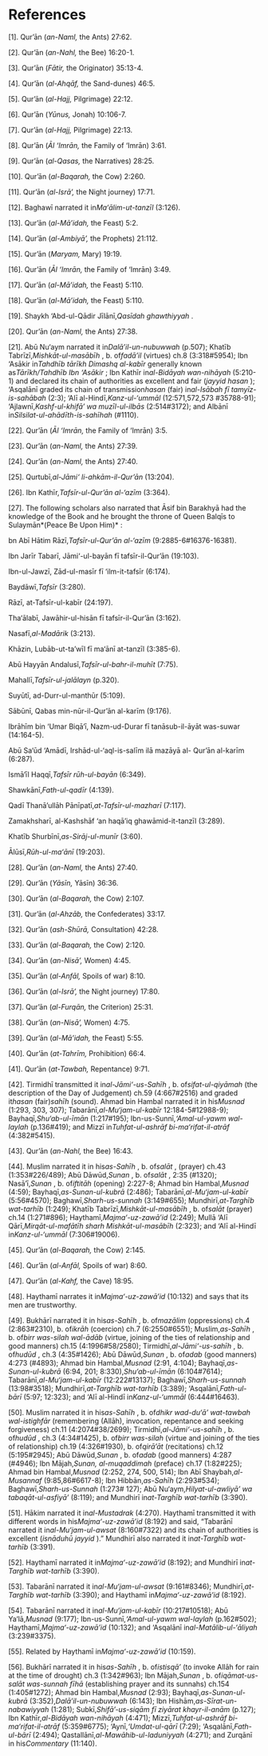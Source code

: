 References
==========

[1]. Qur’ān (*an-Naml,* the Ants) 27:62.

[2]. Qur’ān (*an-Nahl,* the Bee) 16:20-1.

[3]. Qur’ān (*Fātir,* the Originator) 35:13-4.

[4]. Qur’ān (*al-Ahqāf,* the Sand-dunes) 46:5.

[5]. Qur’ān (*al-Hajj,* Pilgrimage) 22:12.

[6]. Qur’ān (*Yūnus,* Jonah) 10:106-7.

[7]. Qur’ān (*al-Hajj,* Pilgrimage) 22:13.

[8]. Qur’ān (*Āl ‘Imrān,* the Family of ‘Imrān) 3:61.

[9]. Qur’ān (*al-Qasas,* the Narratives) 28:25.

[10]. Qur’ān (*al-Baqarah,* the Cow) 2:260.

[11]. Qur’ān (*al-Isrā’,* the Night journey) 17:71.

[12]. Baghawī narrated it in*Ma‘ālim-ut-tanzīl* (3:126).

[13]. Qur’ān (*al-Mā’idah,* the Feast) 5:2.

[14]. Qur’ān (*al-Ambiyā’,* the Prophets) 21:112.

[15]. Qur’ān (*Maryam,* Mary) 19:19.

[16]. Qur’ān (*Āl ‘Imrān,* the Family of ‘Imrān) 3:49.

[17]. Qur’ān (*al-Mā’idah,* the Feast) 5:110.

[18]. Qur’ān (*al-Mā’idah,* the Feast) 5:110.

[19]. Shaykh ‘Abd-ul-Qādir Jīlānī,*Qasīdah ghawthiyyah* .

[20]. Qur’ān (*an-Naml,* the Ants) 27:38.

[21]. Abū Nu‘aym narrated it in*Dalā’il-un-nubuwwah* (p.507); Khatīb
Tabrīzī,*Mishkāt-ul-masābīh* , b. of*fadā’il* (virtues) ch.8
(3:318\#5954); Ibn ‘Asākir in*Tahdhīb tārīkh Dimashq al-kabīr* generally
known as*Tārīkh/Tahdhīb Ibn ‘Asākir* ; Ibn Kathīr in*al-Bidāyah
wan-nihāyah* (5:210-1) and declared its chain of authorities as
excellent and fair (*jayyid hasan* ); ‘Asqalānī graded its chain of
transmission*hasan* (fair) in*al-Isābah fī tamyīz-is-sahābah* (2:3);
‘Alī al-Hindī,*Kanz-ul-‘ummāl* (12:571,572,573 \#35788-91);
‘Ajlawnī,*Kashf-ul-khifā’ wa muzīl-ul-ilbās* (2:514\#3172); and Albānī
in*Silsilat-ul-ahādīth-is-sahīhah* (\#1110).

[22]. Qur’ān (*Āl ‘Imrān,* the Family of ‘Imrān) 3:5.

[23]. Qur’ān (*an-Naml,* the Ants) 27:39.

[24]. Qur’ān (*an-Naml,* the Ants) 27:40.

[25]. Qurtubī,*al-Jāmi‘ li-ahkām-il-Qur’ān* (13:204).

[26]. Ibn Kathīr,*Tafsīr-ul-Qur’ān al-‘azīm* (3:364).

[27]. The following scholars also narrated that Āsif bin Barakhyā had
the knowledge of the Book and he brought the throne of Queen Balqīs to
Sulaymān*(Peace Be Upon Him)* :

bn Abī Hātim Rāzī,*Tafsīr-ul-Qur’ān al-‘azīm* (9:2885-6\#16376-16381).

Ibn Jarīr Tabarī, Jāmi‘-ul-bayān fī tafsīr-il-Qur’ān (19:103).

Ibn-ul-Jawzī, Zād-ul-masīr fī ‘ilm-it-tafsīr (6:174).

Baydāwī,*Tafsīr* (3:280).

Rāzī, at-Tafsīr-ul-kabīr (24:197).

Tha‘ālabī, Jawāhir-ul-hisān fī tafsīr-il-Qur’ān (3:162).

Nasafī,*al-Madārik* (3:213).

Khāzin, Lubāb-ut-ta’wīl fī ma‘ānī at-tanzīl (3:385-6).

Abū Hayyān Andalusī,*Tafsīr-ul-bahr-il-muhīt* (7:75).

Mahallī,*Tafsīr-ul-jalālayn* (p.320).

Suyūtī, ad-Durr-ul-manthūr (5:109).

Sābūnī, Qabas min-nūr-il-Qur’ān al-karīm (9:176).

Ibrāhīm bin ‘Umar Biqā‘ī, Nazm-ud-Durar fī tanāsub-il-āyāt was-suwar
(14:164-5).

Abū Sa‘ūd ‘Amādī, Irshād-ul-‘aql-is-salīm ilā mazāyā al- Qur’ān al-karīm
(6:287).

Ismā‘īl Haqqī,*Tafsīr rūh-ul-bayān* (6:349).

Shawkānī,*Fath-ul-qadīr* (4:139).

Qadī Thanā’ullāh Pānīpatī,*at-Tafsīr-ul-mazharī* (7:117).

Zamakhsharī, al-Kashshāf ‘an haqā’iq ghawāmid-it-tanzīl (3:289).

Khatīb Shurbīnī,*as-Sirāj-ul-munīr* (3:60).

Ālūsī,*Rūh-ul-ma‘ānī* (19:203).

[28]. Qur’ān (*an-Naml,* the Ants) 27:40.

[29]. Qur’ān (*Yāsīn,* Yāsīn) 36:36.

[30]. Qur’ān (*al-Baqarah,* the Cow) 2:107.

[31]. Qur’ān (*al-Ahzāb,* the Confederates) 33:17.

[32]. Qur’ān (*ash-Shūrā,* Consultation) 42:28.

[33]. Qur’ān (*al-Baqarah,* the Cow) 2:120.

[34]. Qur’ān (*an-Nisā’,* Women) 4:45.

[35]. Qur’ān (*al-Anfāl,* Spoils of war) 8:10.

[36]. Qur’ān (*al-Isrā’,* the Night journey) 17:80.

[37]. Qur’ān (*al-Furqān,* the Criterion) 25:31.

[38]. Qur’ān (*an-Nisā’,* Women) 4:75.

[39]. Qur’ān (*al-Mā’idah,* the Feast) 5:55.

[40]. Qur’ān (*at-Tahrīm,* Prohibition) 66:4.

[41]. Qur’ān (*at-Tawbah,* Repentance) 9:71.

[42]. Tirmidhī transmitted it in*al-Jāmi‘-us-Sahīh* , b.
of*sifat-ul-qiyāmah* (the description of the Day of Judgement) ch.59
(4:667\#2516) and graded it*hasan* (fair)*sahīh* (sound). Ahmad bin
Hambal narrated it in his*Musnad* (1:293, 303, 307);
Tabarānī,*al-Mu‘jam-ul-kabīr* 12:184-5\#12988-9);
Bayhaqī,*Shu‘ab-ul-īmān* (1:217\#195); Ibn-us-Sunnī,*‘Amal-ul-yawm
wal-laylah* (p.136\#419); and Mizzī in*Tuhfat-ul-ashrāf
bi-ma‘rifat-il-atrāf* (4:382\#5415).

[43]. Qur’ān (*an-Nahl,* the Bee) 16:43.

[44]. Muslim narrated it in his*as-Sahīh* , b. of*salāt* , (prayer)
ch.43 (1:353\#226/489); Abū Dāwūd,*Sunan* , b. of*salāt* , 2:35
(\#1320); Nasā’ī,*Sunan* , b. of*iftitāh* (opening) 2:227-8; Ahmad bin
Hambal,*Musnad* (4:59); Bayhaqī,*as-Sunan-ul-kubrā* (2:486);
Tabarānī,*al-Mu‘jam-ul-kabīr* (5:56\#4570); Baghawī,*Sharh-us-sunnah*
(3:149\#655); Mundhirī,*at-Targhīb wat-tarhīb* (1:249); Khatīb
Tabrīzī,*Mishkāt-ul-masābīh* , b. of*salāt* (prayer) ch.14 (1:271\#896);
Haythamī,*Majma‘-uz-zawā’id* (2:249); Mullā ‘Alī Qārī,*Mirqāt-ul-mafātīh
sharh Mishkāt-ul-masābīh* (2:323); and ‘Alī al-Hindī in*Kanz-ul-‘ummāl*
(7:306\#19006).

[45]. Qur’ān (*al-Baqarah,* the Cow) 2:145.

[46]. Qur’ān (*al-Anfāl,* Spoils of war) 8:60.

[47]. Qur’ān (*al-Kahf,* the Cave) 18:95.

[48]. Haythamī narrates it in*Majma‘-uz-zawā’id* (10:132) and says that
its men are trustworthy.

[49]. Bukhārī narrated it in his*as-Sahīh* , b. of*mazālim*
(oppressions) ch.4 (2:863\#2310), b. of*ikrāh* (coercion) ch.7
(6:2550\#6551); Muslim,*as-Sahīh* , b. of*birr was-silah wal-ādāb*
(virtue, joining of the ties of relationship and good manners) ch.15
(4:1996\#58/2580); Tirmidhī,*al-Jāmi‘-us-sahīh* , b. of*hudūd* , ch.3
(4:35\#1426); Abū Dāwūd,*Sunan* , b. of*adab* (good manners) 4:273
(\#4893); Ahmad bin Hambal,*Musnad* (2:91, 4:104);
Bayhaqī,*as-Sunan-ul-kubrā* (6:94, 201; 8:330),*Shu‘ab-ul-īmān*
(6:104\#7614); Tabarānī,*al-Mu‘jam-ul-kabīr* (12:222\#13137);
Baghawī,*Sharh-us-sunnah* (13:98\#3518); Mundhirī,*at-Targhīb
wat-tarhīb* (3:389); ‘Asqalānī,*Fath-ul-bārī* (5:97; 12:323); and ‘Alī
al-Hindī in*Kanz-ul-‘ummāl* (6:444\#16463).

[50]. Muslim narrated it in his*as-Sahīh* , b. of*dhikr wad-du‘ā’
wat-tawbah wal-istighfār* (remembering (Allāh), invocation, repentance
and seeking forgiveness) ch.11 (4:2074\#38/2699);
Tirmidhī,*al-Jāmi‘-us-sahīh* , b. of*hudūd* , ch.3 (4:34\#1425), b.
of*birr was-silah* (virtue and joining of the ties of relationship)
ch.19 (4:326\#1930), b. of*qirā’āt* (recitations) ch.12 (5:195\#2945);
Abū Dāwūd,*Sunan* , b. of*adab* (good manners) 4:287 (\#4946); Ibn
Mājah,*Sunan, al-muqaddimah* (preface) ch.17 (1:82\#225); Ahmad bin
Hambal,*Musnad* (2:252, 274, 500, 514); Ibn Abī Shaybah,*al-Musannaf*
(9:85,86\#6617-8); Ibn Hibbān,*as-Sahīh* (2:293\#534);
Baghawī,*Sharh-us-Sunnah* (1:273\# 127); Abū Nu‘aym,*Hilyat-ul-awliyā’
wa tabaqāt-ul-asfiyā’* (8:119); and Mundhirī in*at-Targhīb wat-tarhīb*
(3:390).

[51]. Hākim narrated it in*al-Mustadrak* (4:270). Haythamī transmitted
it with different words in his*Majma‘-uz-zawā’id* (8:192) and said,
“Tabarānī narrated it in*al-Mu‘jam-ul-awsat* (8:160\#7322) and its chain
of authorities is excellent (*isnāduhū jayyid* ).” Mundhirī also
narrated it in*at-Targhīb wat-tarhīb* (3:391).

[52]. Haythamī narrated it in*Majma‘-uz-zawā’id* (8:192); and Mundhirī
in*at-Targhīb wat-tarhīb* (3:390).

[53]. Tabarānī narrated it in*al-Mu‘jam-ul-awsat* (9:161\#8346);
Mundhirī,*at-Targhīb wat-tarhīb* (3:390); and Haythamī
in*Majma‘-uz-zawā’id* (8:192).

[54]. Tabarānī narrated it in*al-Mu‘jam-ul-kabīr* (10:217\#10518); Abū
Ya‘lā,*Musnad* (9:177); Ibn-us-Sunnī,*‘Amal-ul-yawm wal-laylah*
(p.162\#502); Haythamī,*Majma‘-uz-zawā’id* (10:132); and ‘Asqalānī
in*al-Matālib-ul-‘āliyah* (3:239\#3375).

[55]. Related by Haythamī in*Majma‘-uz-zawā’id* (10:159).

[56]. Bukhārī narrated it in his*as-Sahīh* , b. of*istisqā’* (to invoke
Allāh for rain at the time of drought) ch.3 (1:342\#963); Ibn
Mājah,*Sunan* , b. of*iqāmat-us-salāt was-sunnah fīhā* (establishing
prayer and its sunnahs) ch.154 (1:405\#1272); Ahmad bin Hambal,*Musnad*
(2:93); Bayhaqī,*as-Sunan-ul-kubrā* (3:352),*Dalā’il-un-nubuwwah*
(6:143); Ibn Hishām,*as-Sīrat-un-nabawiyyah* (1:281);
Subkī,*Shifā’-us-siqām fī ziyārat khayr-il-anām* (p.127); Ibn
Kathīr,*al-Bidāyah wan-nihāyah* (4:471); Mizzī,*Tuhfat-ul-ashrāf
bi-ma‘rifat-il-atrāf* (5:359\#6775); ‘Aynī,*‘Umdat-ul-qārī* (7:29);
‘Asqalānī,*Fath-ul-bārī* (2:494); Qastallānī,*al-Mawāhib-ul-laduniyyah*
(4:271); and Zurqānī in his*Commentary* (11:140).



